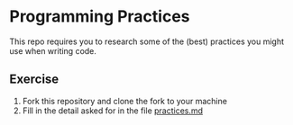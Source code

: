 # Programming Practices

This repo requires you to research some of the (best) practices you might use when writing code.

## Exercise

1. Fork this repository and clone the fork to your machine
2. Fill in the detail asked for in the file [practices.md](./practices.md)

